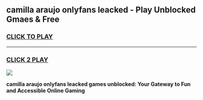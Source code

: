
## camilla araujo onlyfans leacked - Play Unblocked Gmaes & Free
<h3>
<a href="https://news.freeplayer.one?title=camilla_araujo_onlyfans_leacked&ref=16F">CLICK TO PLAY</a></h3>
<hr>

<h3>
<a href="https://news.freeplayer.one?title=camilla_araujo_onlyfans_leacked&ref=16F">CLICK 2 PLAY</a>
  
</h3>

<a href="https://news.freeplayer.one?title=camilla_araujo_onlyfans_leacked&ref=16F/"><img src="https://clearcache.store/games.png"></a>


**camilla araujo onlyfans leacked games unblocked: Your Gateway to Fun and Accessible Online Gaming**
